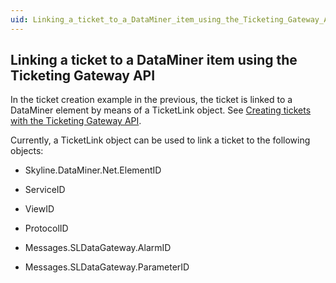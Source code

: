 ```yaml
---
uid: Linking_a_ticket_to_a_DataMiner_item_using_the_Ticketing_Gateway_API
---
```


## Linking a ticket to a DataMiner item using the Ticketing Gateway API

In the ticket creation example in the previous, the ticket is linked to a DataMiner element by means of a TicketLink object. See [Creating tickets with the Ticketing Gateway API](Creating_tickets_with_the_Ticketing_Gateway_API.md).

Currently, a TicketLink object can be used to link a ticket to the following objects:

- Skyline.DataMiner.Net.ElementID

- ServiceID

- ViewID

- ProtocolID

- Messages.SLDataGateway.AlarmID

- Messages.SLDataGateway.ParameterID
